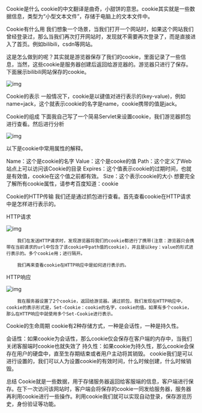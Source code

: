 Cookie是什么
        cookie的中文翻译是曲奇，小甜饼的意思。cookie其实就是一些数据信息，类型为“小型文本文件”，存储于电脑上的文本文件中。

Cookie有什么用
        我们想象一个场景，当我们打开一个网站时，如果这个网站我们曾经登录过，那么当我们再次打开网站时，发现就不需要再次登录了，而是直接进入了首页。例如bilibili，csdn等网站。

 这是怎么做到的呢？其实就是游览器保存了我们的cookie，里面记录了一些信息，当然，这些cookie是服务器创建后返回给游览器的。游览器只进行了保存。下面展示bilibili网站保存的cookie。

![img](https://img-blog.csdnimg.cn/c935d116e49344f6a9e4ef9a97982247.png?x-oss-process=image/watermark,type_d3F5LXplbmhlaQ,shadow_50,text_Q1NETiBA5LiN5pyN6L6T55qE5bCR5bm0,size_20,color_FFFFFF,t_70,g_se,x_16)

Cookie的表示 
        一般情况下，cookie是以键值对进行表示的(key-value)，例如name=jack，这个就表示cookie的名字是name，cookie携带的值是jack。

Cookie的组成
        下面我自己写了一个简易Servlet来设置cookie，我们游览器抓包进行查看。然后进行分析

![img](https://img-blog.csdnimg.cn/6635770f0959461d937263dcba0d4edc.png?x-oss-process=image/watermark,type_d3F5LXplbmhlaQ,shadow_50,text_Q1NETiBA5LiN5pyN6L6T55qE5bCR5bm0,size_20,color_FFFFFF,t_70,g_se,x_16)

以下是cookie中常用属性的解释。

Name：这个是cookie的名字
Value：这个是cooke的值
Path：这个定义了Web站点上可以访问该Cookie的目录
Expires：这个值表示cookie的过期时间，也就是有效值，cookie在这个值之前都有效。
Size：这个表示cookie的大小
        想要完全了解所有cookie属性，请参考百度知道：cookie

Cookie的HTTP传输
        我们还是通过抓包进行查看。首先查看cookie在HTTP请求中是怎样进行表示的。

HTTP请求

![img](https://img-blog.csdnimg.cn/046cfd41d5b34376a8bd48a6241a8ed4.png?x-oss-process=image/watermark,type_d3F5LXplbmhlaQ,shadow_50,text_Q1NETiBA5LiN5pyN6L6T55qE5bCR5bm0,size_20,color_FFFFFF,t_70,g_se,x_16)

        我们在发送HTTP请求时，发现游览器将我们的cookie都进行了携带(注意：游览器只会携带在当前请求的url中包含了该cookie中path值的cookie)，并且是以key：value的形式进行表示的。多个cookie用；进行隔开。 
    
        我们再来查看cookie在HTTP响应中是如何进行表示的。

HTTP响应

![img](https://img-blog.csdnimg.cn/09f69d7f814242a580f70c2ba4ade8d6.png?x-oss-process=image/watermark,type_d3F5LXplbmhlaQ,shadow_50,text_Q1NETiBA5LiN5pyN6L6T55qE5bCR5bm0,size_20,color_FFFFFF,t_70,g_se,x_16)

        我在服务器设置了2个cookie，返回给游览器。通过抓包，我们发现在HTTP响应中， cookie的表示形式是，Set-Cookie：cookie的名字，cookie的值。如果有多个cookie，那么在HTTP响应中就使用多个Set-Cookie进行表示。

Cookie的生命周期
        cookie有2种存储方式，一种是会话性，一种是持久性。

会话性：如果cookie为会话性，那么cookie仅会保存在客户端的内存中，当我们关闭客服端时cookie也就失效了
持久性：如果cookie为持久性，那么cookie会保存在用户的硬盘中，直至生存期结束或者用户主动将其销毁。
        cookie我们是可以进行设置的，我们可以人为设置cookie的有效时间，什么时候创建，什么时候销毁。


总结
        Cookie就是一些数据，用于存储服务器返回给客服端的信息，客户端进行保存。在下一次访问该网站时，客户端会将保存的cookie一同发给服务器，服务器再利用cookie进行一些操作。利用cookie我们就可以实现自动登录，保存游览历史，身份验证等功能。
